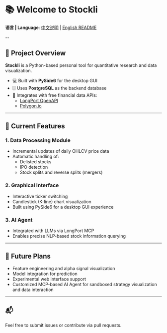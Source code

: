 # 📚 Welcome to Stockli

**语言 | Language**: [中文说明](README.md) | [English README](README.en.md)

--

## 🧩 Project Overview

**Stockli** is a Python-based personal tool for quantitative research and data visualization.

- 💻 Built with **PySide6** for the desktop GUI
- 🗄️ Uses **PostgreSQL** as the backend database
- 📡 Integrates with free financial data APIs:
  - [LongPort OpenAPI](https://open.longportapp.com/)
  - [Polygon.io](https://polygon.io/)

---

## 🚀 Current Features

### 1. Data Processing Module

- Incremental updates of daily OHLCV price data  
- Automatic handling of:
  - Delisted stocks
  - IPO detection
  - Stock splits and reverse splits (mergers)

### 2. Graphical Interface

- Interactive ticker switching  
- Candlestick (K-line) chart visualization  
- Built using PySide6 for a desktop GUI experience

### 3. AI Agent

- Integrated with LLMs via LongPort MCP  
- Enables precise NLP-based stock information querying

---

## 📌 Future Plans

- Feature engineering and alpha signal visualization
- Model integration for prediction
- Experimental web interface support
- Customized MCP-based AI Agent for sandboxed strategy visualization and data interaction

---

## 📬

Feel free to submit issues or contribute via pull requests.
